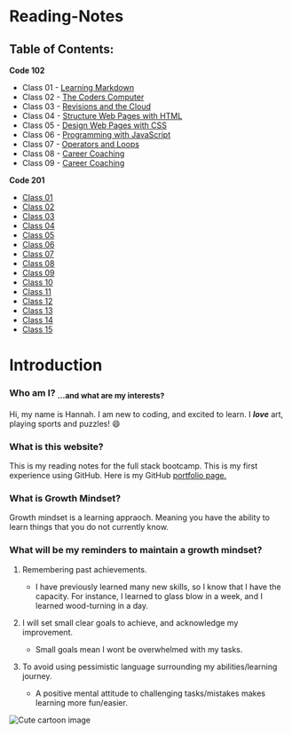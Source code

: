 # Reading-Notes


## **Table of Contents:**

**Code 102**

- Class 01 - [Learning Markdown](code-102/class01.md)
- Class 02 - [The Coders Computer](code-102/class02.md)
- Class 03 - [Revisions and the Cloud](code-102/class03.md)
- Class 04 - [Structure Web Pages with HTML](code-102/class04.md)
- Class 05 - [Design Web Pages with CSS](code-102/class05.md)
- Class 06 - [Programming with JavaScript](code-102/class06.md)
- Class 07 - [Operators and Loops](code-102/class07.md)
- Class 08 - [Career Coaching](code-102/class08.md)
- Class 09 - [Career Coaching](code-102/class09.md)


**Code 201**

- [Class 01](code-201/class01.md)
- [Class 02](code-201/class02.md)
- [Class 03](code-201/class03.md)
- [Class 04](code-201/class04.md)
- [Class 05](code-201/class05.md)
- [Class 06](code-201/class06.md)
- [Class 07](code-201/class07.md)
- [Class 08](code-201/class08.md)
- [Class 09](code-201/class09.md)
- [Class 10](code-201/class10.md)
- [Class 11](code-201/class11.md)
- [Class 12](code-201/class12.md)
- [Class 13](code-201/class13.md)
- [Class 14](code-201/class14.md)
- [Class 15](code-201/class15.md)





# Introduction

### **Who am I**? <sub> ...and what are my interests? </sub>
Hi, my name is Hannah. I am new to coding, and excited to learn. 
I ***love*** art, playing sports and puzzles! 😄

### **What is this website**?
This is my reading notes for the full stack bootcamp. This is my first experience using GitHub. Here is my GitHub [portfolio page.](https://github.com/Han1620)

### **What is Growth Mindset**?
Growth mindset is a learning appraoch. Meaning you have the ability to learn things that you do not currently know.

### What will be my reminders to maintain a growth mindset?

1. Remembering past achievements.
   - I have previously learned many new skills, so I know that I have the capacity. For instance, I learned to glass blow in a week, and I learned wood-turning in a day. 

2. I will set small clear goals to achieve, and acknowledge my improvement.
   - Small goals mean I wont be overwhelmed with my tasks.

3. To avoid using pessimistic language surrounding my abilities/learning journey.
   - A positive mental attitude to challenging tasks/mistakes makes learning more fun/easier.

![Cute cartoon image](https://static.skillshare.com/cdn-cgi/image/quality=85,width=1242,height=839,format=auto/uploads/project/338202/cover_1242_55d49798bd26c3f9aec1470a87907d3e.jpg)
